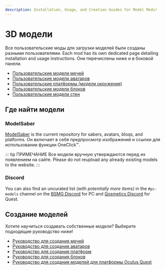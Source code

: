 ```yaml
---
description: Installation, Usage, and Creation Guides for Model Mods!
---
```


# 3D модели
Все пользовательские моды для загрузки моделей были созданы разными пользователями. Each mod has its own dedicated page detailing installation and usage instructions. Они перечислены ниже и в боковой панели.

* [Пользовательские модели мечей](./custom-sabers.md)
* [Пользовательские модели аватаров](./custom-avatars.md)
* [Пользовательские платформы (модели окружения)](./custom-platforms.md)
* [Пользовательские модели блоков](./custom-notes.md)
* [Пользовательские модели стен](./custom-walls.md)

## Где найти модели

### ModelSaber
[ModelSaber](https://modelsaber.com/) is the current repository for sabers, avatars, bloqs, and platforms. Он включает в себя предпросмотр изображений и ссылки для использовании функции OneClick&trade;.

::: tip ПРИМЕЧАНИЕ Все модели вручную утверждаются перед их появлением на сайте. Please do not reupload any already existing models to the website. :::

### Discord
You can also find an uncurated list _(with potentially more items)_ in the `#pc-models` channel on the [BSMG Discord](https://discord.gg/beatsabermods) for PC and [Qosmetics Discord](https://discord.gg/qosmetics) for Quest.

## Создание моделей
Хотите научиться создавать собственные модели? Выберите подходящие руководство ниже!

* [Руководство для создания мечей](./sabers-guide.md)
* [Руководство для создания аватаров](./avatars-guide.md)
* [Руководство для создания платформ](./platforms-guide.md)
* [Руководство для создания блоков](./notes-guide.md)
* [Руководство для создания моделей для платформы Oculus Quest](https://github.com/RedBrumbler/Qosmetics/wiki)
